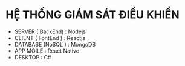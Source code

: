 # HỆ THỐNG GIÁM SÁT ĐIỀU KHIỂN
- SERVER ( BackEnd) : Nodejs
- CLIENT ( FontEnd ) : Reactjs 
-  DATABASE (NoSQL ) : MongoDB
- APP MOILE : React Native
- DESKTOP : C#
 


